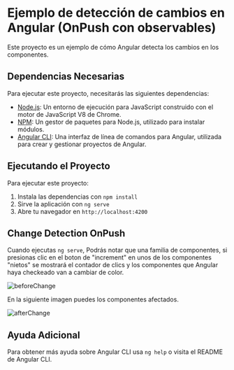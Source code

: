 # Ejemplo de detección de cambios en Angular (OnPush con observables)

Este proyecto es un ejemplo de cómo Angular detecta los cambios en los componentes.

## Dependencias Necesarias

Para ejecutar este proyecto, necesitarás las siguientes dependencias:

- [Node.js](https://nodejs.org/es/): Un entorno de ejecución para JavaScript construido con el motor de JavaScript V8 de Chrome.
- [NPM](https://www.npmjs.com/): Un gestor de paquetes para Node.js, utilizado para instalar módulos.
- [Angular CLI](https://cli.angular.io/): Una interfaz de línea de comandos para Angular, utilizada para crear y gestionar proyectos de Angular.

## Ejecutando el Proyecto

Para ejecutar este proyecto:

1. Instala las dependencias con `npm install`
2. Sirve la aplicación con `ng serve`
3. Abre tu navegador en `http://localhost:4200`

## Change Detection OnPush

Cuando ejecutas `ng serve`, Podrás notar que una familia de componentes, si presionas clic en el boton de "increment" en unos de los componentes "nietos" se mostrará el contador de clics y los componentes que Angular haya checkeado van a cambiar de color.

![beforeChange](https://github.com/DeltaFrost25/angular_version_comparison/assets/63409989/fa325668-9400-4b8e-a8a6-8fe6db0717c4)

En la siguiente imagen puedes los componentes afectados.

![afterChange](https://github.com/DeltaFrost25/angular_version_comparison/assets/63409989/0d5c8090-e90a-43f8-ae77-02aea8ef10e9)

## Ayuda Adicional

Para obtener más ayuda sobre Angular CLI usa `ng help` o visita el README de Angular CLI.

